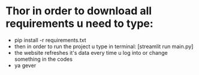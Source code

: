 # Thor in order to download all requirements u need to type:
- pip install -r requirements.txt
- then in order to run the project u type in terminal: [streamlit run main.py]
- the website refreshes it's data every time u log into or change something in the codes
- ya gever
